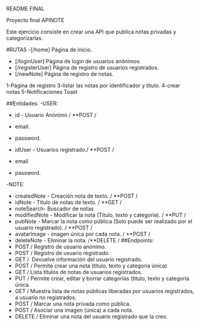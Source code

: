 README FINAL

Proyecto final APINOTE

Este ejercicio consiste en crear una API que publica notas privadas y categorizarlas.

#RUTAS -[/home] Página de inicio.

- [/loginUser] Página de login de usuarios anónimos.
- [/registerUser] Página de registro de usuarios registrados.
- [/newNote] Página de registro de notas.

1-Página de registro
3-listar las notas por identificador y titulo.
4-crear notas
5-Notificaciones Toast

##Entidades:
-USER:
- id - Usuario Anónimo / \*\*POST /
- email.
- password.

- idUser - Usuarios registrado./ \*\*POST /
- email
- password.

-NOTE:
- createdNote - Creación nota de texto. / \*\*POST /
- idNote - Título de notas de texto. / \*\*GET /
- noteSearch- Buscador de notas
- modifiedNote - Modificar la nota (Título, texto y categoría). / \*\*PUT /
- pubNote - Marcar la nota como pública (Solo puede ser realizado por el usuario registrado). / \*\*POST /
- avatarImage - imagen única por cada nota. / \*\*POST /
- deleteNote - Eliminar la nota. /\*\*DELETE /
  ##Endpoints:
- POST / Registro de usuario anónimo.
- POST / Registro de usuario registrado.
- GET /  Devuelve información del usuario registrado.
- POST / Permite crear una nota (título, texto y categoría única)
- GET / Lista títulos de notas de usuarios registrados.
- PUT / Permite crear, editar y borrar categorías (titulo, texto y categoría única.
- GET / Muestra lista de notas públicas liberadas por usuarios registrados, a usuario no registrados.
- POST / Marcar una nota privada como pública.
- POST / Asociar una imagen (única) a cada nota.
- DELETE / Eliminar una nota del usuario registrado que la creo.
